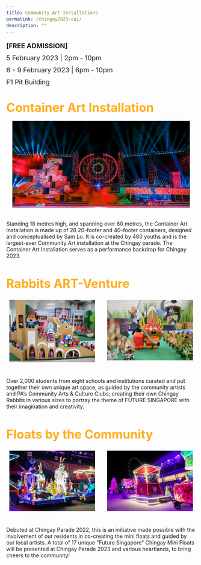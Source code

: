 ```yaml
---
title: Community Art Installations
permalink: /chingay2023-cai/
description: ""
---
```


<div style="line-height:2rem;font-size:1.1rem">
<Strong>[FREE ADMISSION]</strong><br>
5 February 2023 | 2pm - 10pm<br>
6 - 9 February 2023 | 6pm - 10pm<br>
F1 Pit Building</div>


<div style="padding-top:2rem">
<span style="color: #FFAC1C; font-weight: bold;; font-size:2rem">Container Art Installation</span>


<div style="overflow:hidden; padding:1rem;"><img style="min-height:14rem; object-fit: cover; position:relative; top:rem;" src="/images/whats-on/5IMG1378.jpg"></div>

</div>

<p>Standing 18 metres high, and spanning over 60 metres, the Container Art Installation is made up of 28 20-footer and 40-footer containers, designed and conceptualised by Sam Lo. It is co-created by 480 youths and is the largest-ever Community Art installation at the Chingay parade. The Container Art Installation serves as a performance backdrop for Chingay 2023.</p>



<div style="padding-top:2rem">
<span style="color: #FFAC1C; font-weight: bold;; font-size:2rem">Rabbits ART-Venture</span>

<div style="display: grid; grid-template-columns: repeat(auto-fit, minmax(228px, 1fr)); gap:1rem; padding:0px">
	
<div style="display: block; overflow:hidden; text-decoration: none;  max-width: 20rem;">
<div style= "font-size: 1rem; font-weight: ; padding:.5rem;"></div><div style="min-height:10rem; max-height:12rem; overflow:hidden; padding:.5rem;"><img style="min-height:10rem; object-fit: cover; position:relative; top:rem;" src="/images/whats-on/IMG_2842.jpg"></div></div>

<div style="display: block; overflow:hidden; text-decoration: none;  max-width: 20rem;">
<div style= "font-size: 1rem; font-weight: ; padding:.5rem;"></div><div style="min-height:10rem; max-height:12rem; overflow:hidden; padding:.5rem;"><img style="min-height:10rem; object-fit: cover; position:relative; top:rem;" src="/images/whats-on/IMG_275.jpg"></div></div>

<div style="display: block; overflow:hidden; text-decoration: none;  max-width: 20rem;"></div>
</div>

<p>
Over 2,000 students from eight schools and institutions curated and put together their own unique art space, as guided by the community artists and PA’s Community Arts & Culture Clubs; creating their own Chingay Rabbits in various sizes to portray the theme of FUTURE SINGAPORE with their imagination and creativity.</p>
</div>

<div style="padding-top:2rem">
<span style="color: #FFAC1C; font-weight: bold;; font-size:2rem">Floats by the Community</span>


<div style="display: grid; grid-template-columns: repeat(auto-fit, minmax(228px, 1fr)); gap:1rem; padding:0px">
	
<div style="display: block; overflow:hidden; text-decoration: none;  max-width: 20rem;">
<div style= "font-size: 1rem; font-weight: ; padding:.5rem;"></div><div style="min-height:10rem; max-height:12rem; overflow:hidden; padding:.5rem;"><img style="min-height:10rem; object-fit: cover; position:relative; top:;" src="/images/whats-on/DSC04142-2.jpg"></div></div>

<div style="display: block; overflow:hidden; text-decoration: none;  max-width: 20rem;">
<div style= "font-size: 1rem; font-weight: ; padding:.5rem;"></div><div style="min-height:10rem; max-height:12rem; overflow:hidden; padding:.5rem;"><img style="min-height:10rem; object-fit: cover; position:relative; top:;" src="/images/whats-on/DSC6171.jpg"></div></div>

<div style="display: block; overflow:hidden; text-decoration: none;  max-width: 20rem;"></div>
</div>
	
<p>Debuted at Chingay Parade 2022, this is an initiative made possible with the involvement of our residents in co-creating the mini floats and guided by our local artists. A total of 17 unique "Future Singapore" Chingay Mini Floats will be presented at Chingay Parade 2023 and various heartlands, to bring cheers to the community!</p>

	
</div>